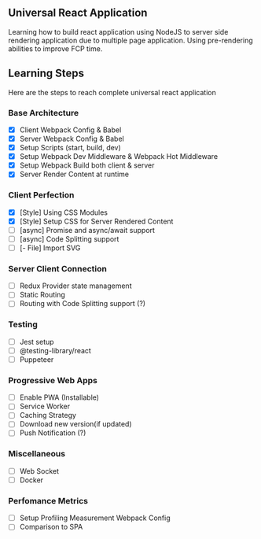 ## Universal React Application

Learning how to build react application using NodeJS to server side rendering application due to multiple page application. Using pre-rendering abilities to improve FCP time.

## Learning Steps

Here are the steps to reach complete universal react application

### Base Architecture

- [x] Client Webpack Config & Babel
- [x] Server Webpack Config & Babel
- [x] Setup Scripts (start, build, dev)
- [x] Setup Webpack Dev Middleware & Webpack Hot Middleware
- [x] Setup Webpack Build both client & server
- [x] Server Render Content at runtime

### Client Perfection

- [x] [Style] Using CSS Modules
- [x] [Style] Setup CSS for Server Rendered Content
- [ ] [async] Promise and async/await support
- [ ] [async] Code Splitting support
- [ ] [- File] Import SVG

### Server Client Connection

- [ ] Redux Provider state management
- [ ] Static Routing
- [ ] Routing with Code Splitting support (?)

### Testing

- [ ] Jest setup
- [ ] @testing-library/react
- [ ] Puppeteer

### Progressive Web Apps

- [ ] Enable PWA (Installable)
- [ ] Service Worker
- [ ] Caching Strategy
- [ ] Download new version(if updated)
- [ ] Push Notification (?)

### Miscellaneous

- [ ] Web Socket
- [ ] Docker

### Perfomance Metrics

- [ ] Setup Profiling Measurement Webpack Config
- [ ] Comparison to SPA
